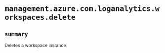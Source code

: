 # `management.azure.com.loganalytics.workspaces.delete`

## `summary`
Deletes a workspace instance.


